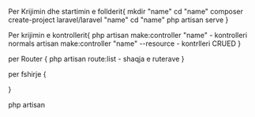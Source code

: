 
Per Krijimin dhe startimin e follderit{
mkdir "name"
cd "name"
composer create-project laravel/laravel "name"
cd  "name"
php artisan serve
}

Per krijimin e kontrollerit{
php artisan make:controller "name" - kontrolleri normals
artisan make:controller "name" --resource - kontrlleri CRUED
}

per Router {
php artisan route:list - shaqja e ruterave
}

per fshirje {
    
}

php artisan
